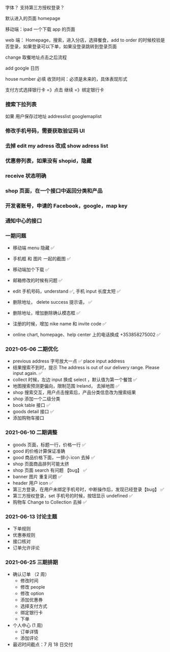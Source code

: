 字体？
支持第三方授权登录？

默认进入的页面 homepage

移动端：ipad 一个下载 app 的页面

web 端：
Homepage，搜索，进入分店，选择餐食，add to order 的时候校验是否登录，如果登录可以下单，如果没登录跳转到登录页面

change 取餐地址点击之后流程

add google 日历

house number 必填
收货时间：必须是未来的，具体表现形式

支付方式选择银行卡 =》点击 继续 =》绑定银行卡

### 搜索下拉列表

如果 用户保存过地址
addresslist
googlemaplist

### 修改手机号码，需要获取验证码 UI

### 去掉 edit my adress 改成 show adress list

### 优惠劵列表，如果没有 shopid，隐藏

### receive 状态明确

### shop 页面，在一个接口中返回分类和产品

### 开发者账号，申请的 Facebook，google，map key

### 通知中心的接口

### 一期问题

- 移动端 menu 隐藏 ✅

- 手机框 和 图片 一起的截图 ✅

- 移动端加个下载 ✅

- 邮箱修改的时候有问题 ✅

- edit 手机号码，understand ✅, 手机 input 长度太短 ✅

- 删除地址， delete success 提示语， ✅

- 删除地址，增加删除确认模态框 ✅

- 注册的时候，增加 nike name 和 invite code ✅

- online chart, homepage、help center 上的电话换成 +353858275002 ✅

### 2021-05-06 二期优化

- previous address 字号放大一点 ✅
  place input address
- 结果搜索不到时，提示 The address is out of our delivery range. Please input again. ✅
- collect 时候，左边 input 换成 select ，默认值为第一个餐馆 ✅
- 地图搜索预测更偏向，限制范围 Ireland， 去掉地图 ✅
- shop 搜索交互，用户点击搜索后，产品分类信息改为搜索结果
- shop 添加一个二级分类
- book table 接口 ✅
- goods detail 接口 ✅
- 添加购物车接口

### 2021-06-10 二期调整

- goods 页面，标题一行，价格一行 ✅
- good 的价格计算保证准确
- good 商品价格下面，一排小 icon 去掉 ✅
- shop 页面商品排列可能太挤
- shop 页面 search 有问题 【bug】 ✅
- banner 图片 重复问题 ✅
- header 用户 icon ✅
- 第三方登录，在用户未绑定手机号时，中断操作后，发现已经登录【bug】 ✅
- 第三方授权登录，set 手机号的时候，按钮显示 undefined ✅
- 购物车 Change to Collection 去掉 ✅

### 2021-06-13 讨论主题

- 下单规则
- 优惠券规则
- 接口核对
- 订单允许评论

### 2021-06-25 三期排期

- 确认订单 （2 周）
  - 修改时间
  - 修改 people
  - 修改 option
  - 添加优惠券
  - 选择支付方式
  - 绑定银行卡
  - 下单
- 个人中心 (1 周)
  - 订单详情
  - 添加评论
- 最迟时间截点：7 月 18 日交付
